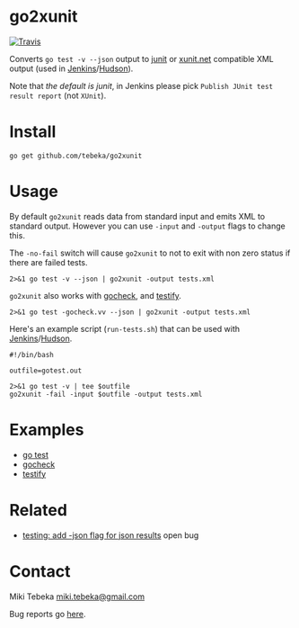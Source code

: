 # go2xunit

[![Travis](https://travis-ci.org/tebeka/go2xunit.svg?branch=master)](https://travis-ci.org/tebeka/go2xunit)

Converts `go test -v --json` output to [junit][junit] or [xunit.net][xnet]
compatible XML output (used in [Jenkins][jenkins]/[Hudson][hudson]).

Note that *the default is junit*, in Jenkins please pick `Publish JUnit test
result report` (not `XUnit`).


# Install

    go get github.com/tebeka/go2xunit


# Usage
By default `go2xunit` reads data from standard input and emits XML to standard
output. However you can use `-input` and `-output` flags to change this.

The `-no-fail` switch will cause `go2xunit` to not to exit with non zero status
if there are failed tests.

    2>&1 go test -v --json | go2xunit -output tests.xml

`go2xunit` also works with [gocheck][gocheck], and [testify][testify].

    2>&1 go test -gocheck.vv --json | go2xunit -output tests.xml

Here's an example script (`run-tests.sh`) that can be used with [Jenkins][jenkins]/[Hudson][hudson].

    #!/bin/bash

    outfile=gotest.out

    2>&1 go test -v | tee $outfile
    go2xunit -fail -input $outfile -output tests.xml


# Examples

* [go test](demos/gotest/)
* [gocheck](demos/gocheck/)
* [testify](demos/testify/)


# Related

* [testing: add -json flag for json results](https://github.com/golang/go/issues/2981) open bug

# Contact
Miki Tebeka <miki.tebeka@gmail.com>

Bug reports go [here][bugs].


[jenkins]: http://jenkins-ci.org/
[hudson]: http://hudson-ci.org/
[gocheck]: http://labix.org/gocheck
[testify]: http://godoc.org/github.com/stretchr/testify
[bugs]: https://github.com/tebeka/go2xunit/issues
[xnet]: https://xunit.codeplex.com/wikipage?title=XmlFormat
[junit]:  https://www.ibm.com/support/knowledgecenter/en/SSQ2R2_14.1.0/com.ibm.rsar.analysis.codereview.cobol.doc/topics/cac_useresults_junit.html
